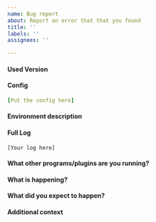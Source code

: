 ```yaml
---
name: Bug report
about: Report an error that that you found
title: ''
labels: ''
assignees: ''

---
```


#### Used Version
<!-- The full program version like it is printed in the log -->
 
 
#### Config
<!-- The full config file -->
 ```yaml
 [Put the config here]
 ```
 
#### Environment description
<!-- Information like the operating system and language as well as full server version if you are using a plugin-->
 
 
#### Full Log
<!-- The full log file, especially important if you have a stack trace -->
```
[Your log here]
```

#### What other programs/plugins are you running?
<!-- List of your plugins, ideally with the version or other programs that might be related -->


#### What is happening?
<!-- Explain what happens and what steps should be done to reproduce the issue. Ideally with pictures and the full error log! -->


#### What did you expect to happen?
<!-- Explain what you expected to happen after performing the previously described steps -->


#### Additional context
<!-- Add any other context or screenshots about the bug report here. -->

